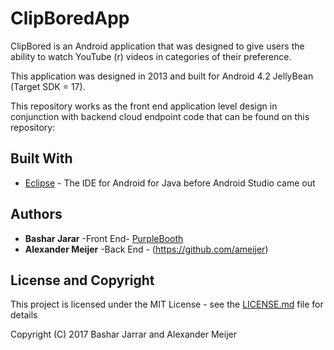 # ClipBoredApp


ClipBored is an Android application that was designed to give users the ability to watch YouTube (r) videos in categories of their preference. 

This application was designed in 2013 and built for Android 4.2 JellyBean (Target SDK = 17). 

This repository works as the front end application level design in conjunction with backend cloud endpoint code that can be found on this repository: 

## Built With

* [Eclipse](http://www.dropwizard.io/1.0.2/docs/) - The IDE for Android for Java before Android Studio came out

## Authors

* **Bashar Jarar** -Front End- [PurpleBooth](https://github.com/PurpleBooth)
* **Alexander Meijer** -Back End - (https://github.com/ameijer)

## License and Copyright

This project is licensed under the MIT License - see the [LICENSE.md](LICENSE.md) file for details

Copyright (C) 2017 Bashar Jarrar and Alexander Meijer

